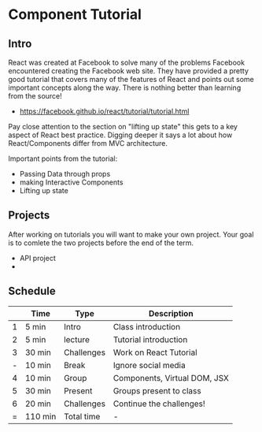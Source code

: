 # Component Tutorial 

## Intro

React was created at Facebook to solve many of the problems Facebook 
encountered creating the Facebook web site. They have provided a 
pretty good tutorial that covers many of the features of React and 
points out some important concepts along the way. There is nothing 
better than learning from the source!

- https://facebook.github.io/react/tutorial/tutorial.html

Pay close attention to the section on "lifting up state" this gets to 
a key aspect of React best practice. Digging deeper it says a lot 
about how React/Components differ from MVC architecture. 

Important points from the tutorial:

- Passing Data through props
- making Interactive Components
- Lifting up state

## Projects 

After working on tutorials you will want to make your own project. 
Your goal is to comlete the two projects before the end of the term. 

- API project 
- 

## Schedule 

|    | Time    | Type       | Description                          |
|----|---------|------------|--------------------------------------|
| 1  | 5 min   | Intro      | Class introduction                   |
| 2  | 5 min   | lecture    | Tutorial introduction                |
| 3  | 30 min  | Challenges | Work on React Tutorial               |
| -  | 10 min  | Break      | Ignore social media                  |
| 4  | 10 min  | Group      | Components, Virtual DOM, JSX         |
| 5  | 30 min  | Present    | Groups present to class              |
| 6  | 20 min  | Challenges | Continue the challenges!             |
| =  | 110 min | Total time | -                                    |
